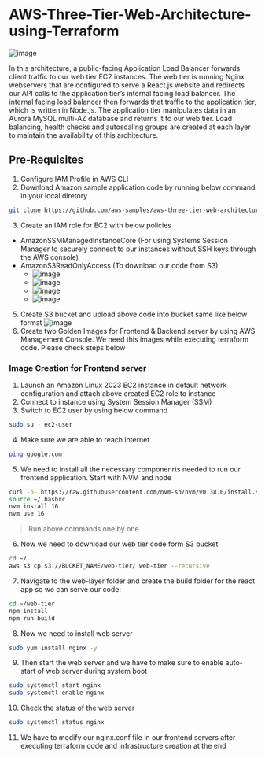 # AWS-Three-Tier-Web-Architecture-using-Terraform

![image](https://github.com/user-attachments/assets/fe64f954-9c59-4628-953e-29a5326eca38)

In this architecture, a public-facing Application Load Balancer forwards client traffic to our web tier EC2 instances. The web tier is running Nginx webservers that are configured to serve a React.js website and redirects our API calls to the application tier’s internal facing load balancer. The internal facing load balancer then forwards that traffic to the application tier, which is written in Node.js. The application tier manipulates data in an Aurora MySQL multi-AZ database and returns it to our web tier. Load balancing, health checks and autoscaling groups are created at each layer to maintain the availability of this architecture.

## Pre-Requisites

1. Configure IAM Profile in AWS CLI
2. Download Amazon sample application code by running below command in your local diretory
```bash
git clone https://github.com/aws-samples/aws-three-tier-web-architecture-workshop.git
```
3. Create an IAM role for EC2 with below policies
* AmazonSSMManagedInstanceCore (For using Systems Session Manager to securely connect to our instances without SSH keys through the AWS console)
* AmazonS3ReadOnlyAccess (To download our code from S3)
  * ![image](https://github.com/user-attachments/assets/6385c254-ba18-4ad0-846d-89ea2089ded7)
  * ![image](https://github.com/user-attachments/assets/de1122c5-e48c-4087-835f-bf3576c0e08c)
  * ![image](https://github.com/user-attachments/assets/d0b6e361-b574-4a61-b595-1ab347f11cae)
  * ![image](https://github.com/user-attachments/assets/a9dc7184-5998-40e6-8ff2-b5016360983b)
5. Create S3 bucket and upload above code into bucket same like below format
![image](https://github.com/user-attachments/assets/2fb83586-b385-4f5c-a69b-475c889fca0b)
6. Create two Golden Images for Frontend & Backend server by using AWS Management Console. We need this images while executing terraform code. Please check steps below 

### Image Creation for Frontend server

1. Launch an Amazon Linux 2023 EC2 instance in default network configuration and attach above created EC2 role to instance
2.  Connect to instance using System Session Manager (SSM)
3. Switch to EC2 user by using below command
```bash
sudo su - ec2-user
```
4. Make sure we are able to reach internet
```bash
ping google.com
```
5. We need to install all the necessary componenrts needed to run our frontend application. Start with NVM and node
```bash
curl -o- https://raw.githubusercontent.com/nvm-sh/nvm/v0.38.0/install.sh | bash
source ~/.bashrc
nvm install 16
nvm use 16
```
> Run above commands one by one
6. Now we need to download our web tier code form S3 bucket
```bash
cd ~/
aws s3 cp s3://BUCKET_NAME/web-tier/ web-tier --recursive
```
7. Navigate to the web-layer folder and create the build folder for the react app so we can serve our code:
```bash
cd ~/web-tier
npm install 
npm run build
```
8. Now we need to install web server
```bash
sudo yum install nginx -y
```
9. Then start the web server and we have to make sure to enable auto-start of web server during system boot
```bash
sudo systemctl start nginx
sudo systemctl enable nginx
```
10. Check the status of the web server
```bash
sudo systemctl status nginx
```
11. We have to modify our nginx.conf file in our frontend servers after executing terraform code and infrastructure creation at the end
